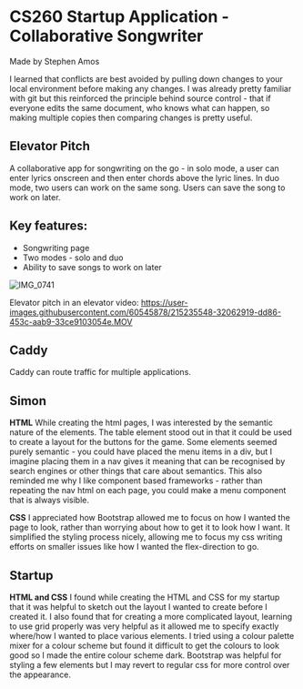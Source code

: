 # CS260 Startup Application - Collaborative Songwriter

Made by Stephen Amos

I learned that conflicts are best avoided by pulling down changes to your local environment before making any changes.
I was already pretty familiar with git but this reinforced the principle behind source control - that if everyone edits the same document, who knows what can happen, so making multiple copies then comparing changes is pretty useful.

## Elevator Pitch

A collaborative app for songwriting on the go - in solo mode, a user can enter lyrics onscreen and then enter chords above the lyric lines. In duo mode, two users can work on the same song. Users can save the song to work on later.

## Key features:

-   Songwriting page
-   Two modes - solo and duo
-   Ability to save songs to work on later

![IMG_0741](https://user-images.githubusercontent.com/60545878/215235314-5db65e77-a261-4922-b3ee-109862210231.PNG)

Elevator pitch in an elevator video:
https://user-images.githubusercontent.com/60545878/215235548-32062919-dd86-453c-aab9-33ce9103054e.MOV

## Caddy

Caddy can route traffic for multiple applications.

## Simon

**HTML**
While creating the html pages, I was interested by the semantic nature of the elements. The table element stood out in that it could be used to
create a layout for the buttons for the game. Some elements seemed purely semantic - you could have placed the menu items in a div, but I imagine
placing them in a nav gives it meaning that can be recognised by search engines or other things that care about semantics.
This also reminded me why I like component based frameworks - rather than repeating the nav html on each page, you could make a menu component that is always visible.

**CSS**
I appreciated how Bootstrap allowed me to focus on how I wanted the page to look, rather than worrying about how to get it to look how I want. It simplified the styling process nicely, allowing me to focus my css writing efforts on smaller issues like how I wanted the flex-direction to go.

## Startup

**HTML and CSS**
I found while creating the HTML and CSS for my startup that it was helpful to sketch out the layout I wanted to create before I created it. I also found that for creating a more complicated layout, learning to use grid properly was very helpful as it allowed me to specify exactly where/how I wanted to place various elements.
I tried using a colour palette mixer for a colour scheme but found it difficult to get the colours to look good so I made the entire colour scheme dark.
Bootstrap was helpful for styling a few elements but I may revert to regular css for more control over the appearance.
